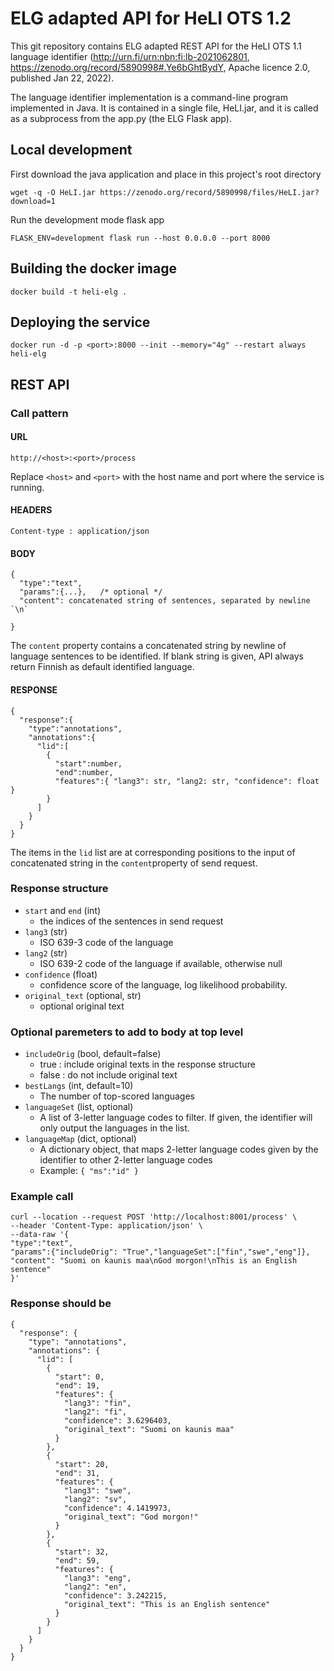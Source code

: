# ELG adapted API for HeLI OTS 1.2

This git repository contains ELG adapted REST API 
for the HeLI OTS 1.1 language identifier 
(<http://urn.fi/urn:nbn:fi:lb-2021062801>, <https://zenodo.org/record/5890998#.Ye6bGhtBydY>, 
Apache licence 2.0, published Jan 22, 2022).

The language identifier implementation is a command-line program implemented 
in Java. It is contained in a single file, HeLI.jar, and it is called as a 
subprocess from the app.py (the ELG Flask app).

## Local development

First download the java application and place in this project's root directory
```
wget -q -O HeLI.jar https://zenodo.org/record/5890998/files/HeLI.jar?download=1
```
Run the development mode flask app

```
FLASK_ENV=development flask run --host 0.0.0.0 --port 8000
```

## Building the docker image

```
docker build -t heli-elg .
```

## Deploying the service

```
docker run -d -p <port>:8000 --init --memory="4g" --restart always heli-elg
```

## REST API

### Call pattern

#### URL

```
http://<host>:<port>/process
```

Replace `<host>` and `<port>` with the host name and port where the 
service is running.

#### HEADERS

```
Content-type : application/json
```

#### BODY

```
{
  "type":"text",
  "params":{...},   /* optional */ 
  "content": concatenated string of sentences, separated by newline `\n`

}

```

The `content` property contains a concatenated string by newline of language sentences to be identified. If blank string is given, API always return Finnish as default identified language.

#### RESPONSE

```
{
  "response":{
    "type":"annotations",
    "annotations":{
      "lid":[
        {
          "start":number,
          "end":number,
          "features":{ "lang3": str, "lang2: str, "confidence": float }
        }
      ]
    }
  }
}
```

The items in the `lid` list are at corresponding positions to the input 
of concatenated string in the `content`property of send request. 

### Response structure

- `start` and `end` (int)
  - the indices of the sentences in send request
- `lang3` (str)
  - ISO 639-3 code of the language
- `lang2` (str)
  - ISO 639-2 code of the language if available, otherwise null
- `confidence` (float)
  - confidence score of the language, log likelihood probability.
- `original_text` (optional, str)
  - optional original text

### Optional paremeters to add to body at top level

- `includeOrig` (bool, default=false)
  - true  : include original texts in the response structure
  - false : do not include original text
- `bestLangs` (int, default=10)
	- The number of top-scored languages
- `languageSet` (list, optional)
  - A list of 3-letter language codes to filter. If given, the identifier will only output the languages in the list.
- `languageMap` (dict, optional)
  - A dictionary object, that maps 2-letter language codes given by the identifier to other 2-letter language codes
  - Example: `{ "ms":"id" }`

### Example call

```
curl --location --request POST 'http://localhost:8001/process' \
--header 'Content-Type: application/json' \
--data-raw '{
"type":"text",
"params":{"includeOrig": "True","languageSet":["fin","swe","eng"]},
"content": "Suomi on kaunis maa\nGod morgon!\nThis is an English sentence"
}'
```

### Response should be

```
{
  "response": {
    "type": "annotations",
    "annotations": {
      "lid": [
        {
          "start": 0,
          "end": 19,
          "features": {
            "lang3": "fin",
            "lang2": "fi",
            "confidence": 3.6296403,
            "original_text": "Suomi on kaunis maa"
          }
        },
        {
          "start": 20,
          "end": 31,
          "features": {
            "lang3": "swe",
            "lang2": "sv",
            "confidence": 4.1419973,
            "original_text": "God morgon!"
          }
        },
        {
          "start": 32,
          "end": 59,
          "features": {
            "lang3": "eng",
            "lang2": "en",
            "confidence": 3.242215,
            "original_text": "This is an English sentence"
          }
        }
      ]
    }
  }
}
```
